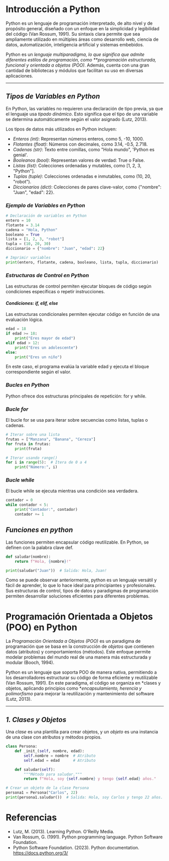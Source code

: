 # Introducción a Python
Python es un lenguaje de programación interpretado, de alto nivel y de propósito general, diseñado con un enfoque en la simplicidad y legibilidad del código (Van Rossum, 1991). Su sintaxis clara permite que sea ampliamente utilizado en múltiples áreas como desarrollo web, ciencia de datos, automatización, inteligencia artificial y sistemas embebidos.

Python es un *lenguaje multiparadigma, lo que significa que admite diferentes estilos de programación, como **programación estructurada, funcional y orientada a objetos (POO)*. Además, cuenta con una gran cantidad de bibliotecas y módulos que facilitan su uso en diversas aplicaciones.

---

## *Tipos de Variables en Python*
En Python, las variables no requieren una declaración de tipo previa, ya que el lenguaje usa *tipado dinámico*. Esto significa que el tipo de una variable se determina automáticamente según el valor asignado (Lutz, 2013).

Los tipos de datos más utilizados en Python incluyen:

- *Enteros (int)*: Representan números enteros, como 5, -10, 1000.
- *Flotantes (float)*: Números con decimales, como 3.14, -0.5, 2.718.
- *Cadenas (str)*: Texto entre comillas, como "Hola mundo", 'Python es genial'.
- *Booleanos (bool)*: Representan valores de verdad: True o False.
- *Listas (list)*: Colecciones ordenadas y mutables, como [1, 2, 3, "Python"].
- *Tuplas (tuple)*: Colecciones ordenadas e inmutables, como (10, 20, "robot").
- *Diccionarios (dict)*: Colecciones de pares clave-valor, como {"nombre": "Juan", "edad": 22}.

### *Ejemplo de Variables en Python*
```python
# Declaración de variables en Python
entero = 10
flotante = 3.14
cadena = "Hola, Python"
booleano = True
lista = [1, 2, 3, "robot"]
tupla = (10, 20, 30)
diccionario = {"nombre": "Juan", "edad": 22}

# Imprimir variables
print(entero, flotante, cadena, booleano, lista, tupla, diccionario)
```
### *Estructuras de Control en Python*
Las estructuras de control permiten ejecutar bloques de código según condiciones específicas o repetir instrucciones.

#### *Condiciones: if, elif, else*
Las estructuras condicionales permiten ejecutar código en función de una evaluación lógica.

```python
edad = 18
if edad >= 18:
    print("Eres mayor de edad")
elif edad > 12:
    print("Eres un adolescente")
else:
    print("Eres un niño")
```
En este caso, el programa evalúa la variable edad y ejecuta el bloque correspondiente según el valor.

### *Bucles en Python*
Python ofrece dos estructuras principales de repetición: for y while.

### *Bucle for*
El bucle for se usa para iterar sobre secuencias como listas, tuplas o cadenas.

```python
# Iterar sobre una lista
frutas = ["Manzana", "Banana", "Cereza"]
for fruta in frutas:
    print(fruta)

# Iterar usando range()
for i in range(5):  # Itera de 0 a 4
    print("Número:", i)
```
### *Bucle while*
El bucle while se ejecuta mientras una condición sea verdadera.
```python
contador = 0
while contador < 5:
    print("Contador:", contador)
    contador += 1
```
## *Funciones en python*
Las funciones permiten encapsular código reutilizable. En Python, se definen con la palabra clave def.

```python
def saludar(nombre):
    return f"Hola, {nombre}!"

print(saludar("Juan"))  # Salida: Hola, Juan!
```
Como se puede observar anteriormente, python es un lenguaje versátil y fácil de aprender, lo que lo hace ideal para principiantes y profesionales. Sus estructuras de control, tipos de datos y paradigmas de programación permiten desarrollar soluciones eficientes para diferentes problemas.

# Programación Orientada a Objetos (POO) en Python

La *Programación Orientada a Objetos (POO)* es un paradigma de programación que se basa en la construcción de *objetos* que contienen datos (atributos) y comportamientos (métodos). Este enfoque permite modelar problemas del mundo real de una manera más estructurada y modular (Booch, 1994).

Python es un lenguaje que soporta POO de manera nativa, permitiendo a los desarrolladores estructurar su código de forma eficiente y reutilizable (Van Rossum, 1991). En este paradigma, el código se organiza en *clases y objetos, aplicando principios como **encapsulamiento, herencia y polimorfismo* para mejorar la reutilización y mantenimiento del software (Lutz, 2013).

---

## *1. Clases y Objetos*
Una *clase* es una plantilla para crear objetos, y un *objeto* es una instancia de una clase con atributos y métodos propios.

```python
class Persona:
    def _init_(self, nombre, edad):
        self.nombre = nombre  # Atributo
        self.edad = edad      # Atributo

    def saludar(self):
        """Método para saludar."""
        return f"Hola, soy {self.nombre} y tengo {self.edad} años."

# Crear un objeto de la clase Persona
persona1 = Persona("Carlos", 22)
print(persona1.saludar())  # Salida: Hola, soy Carlos y tengo 22 años.
```

# Referencias
- Lutz, M. (2013). Learning Python. O'Reilly Media.
- Van Rossum, G. (1991). Python programming language. Python Software Foundation.
- Python Software Foundation. (2023). Python documentation. https://docs.python.org/3/